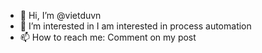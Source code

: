 - 👋 Hi, I’m @vietduvn
- 👀 I’m interested in I am interested in process automation
- 📫 How to reach me: Comment on my post
<!---
vietduvn/vietduvn is a ✨ special ✨ repository because its `README.md` (this file) appears on your GitHub profile.
You can click the Preview link to take a look at your changes.
--->
